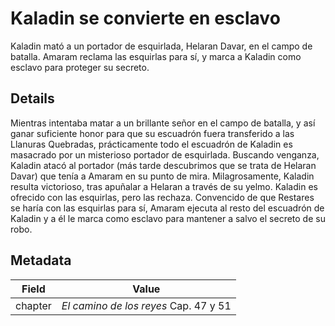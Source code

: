 # Kaladin se convierte en esclavo
Kaladin mató a un portador de esquirlada, Helaran Davar, en el campo de batalla. Amaram reclama las esquirlas para sí, y marca a Kaladin como esclavo para proteger su secreto.

## Details
Mientras intentaba matar a un brillante señor en el campo de batalla, y así ganar suficiente honor para que su escuadrón fuera transferido a las Llanuras Quebradas, prácticamente todo el escuadrón de Kaladin es masacrado por un misterioso portador de esquirlada. Buscando venganza, Kaladin atacó al portador (más tarde descubrimos que se trata de Helaran Davar) que tenía a Amaram en su punto de mira. Milagrosamente, Kaladin resulta victorioso, tras apuñalar a Helaran a través de su yelmo. Kaladin es ofrecido con las esquirlas, pero las rechaza. Convencido de que Restares se haría con las esquirlas para sí, Amaram ejecuta al resto del escuadrón de Kaladin y a él le marca como esclavo para mantener a salvo el secreto de su robo.

## Metadata
| Field | Value |
| ----- | ----- |
| chapter | *El camino de los reyes* Cap. 47 y 51 |
